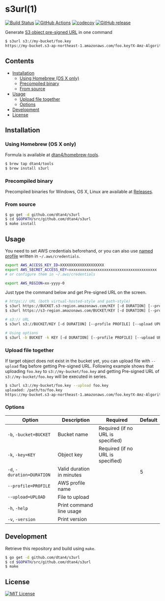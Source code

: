 # s3url(1)

[![Build Status](https://travis-ci.org/dtan4/s3url.svg?branch=master)](https://travis-ci.org/dtan4/s3url)
[![GitHub Actions](https://github.com/dtan4/s3url/workflows/Run%20Tests/badge.svg)](https://github.com/dtan4/s3url/actions?query=workflow%3A%22Run+Tests%22)
[![codecov](https://codecov.io/gh/dtan4/s3url/branch/master/graph/badge.svg)](https://codecov.io/gh/dtan4/s3url)
[![GitHub release](https://img.shields.io/github/release/dtan4/s3url.svg)](https://github.com/dtan4/s3url/releases)

Generate [S3 object pre-signed URL](http://docs.aws.amazon.com/AmazonS3/latest/dev/ShareObjectPreSignedURL.html) in one command

```bash
$ s3url s3://my-bucket/foo.key
https://my-bucket.s3-ap-northeast-1.amazonaws.com/foo.key?X-Amz-Algorithm=AWS4-HMAC-SHA256&X-Amz-Credential=AKIA***************************%2Fap-northeast-1%2Fs3%2Faws4_request&X-Amz-Date=20160923T010227Z&X-Amz-Expires=300&X-Amz-SignedHeaders=host&X-Amz-Signature=****************************************************************
```

## Contents

* [Installation](#installation)
  + [Using Homebrew (OS X only)](#using-homebrew-os-x-only)
  + [Precompiled binary](#precompiled-binary)
  + [From source](#from-source)
* [Usage](#usage)
  + [Upload file together](#upload-file-together)
  + [Options](#options)
* [Development](#development)
* [License](#license)

## Installation

### Using Homebrew (OS X only)

Formula is available at [dtan4/homebrew-tools](https://github.com/dtan4/homebrew-tools).

```bash
$ brew tap dtan4/tools
$ brew install s3url
```

### Precompiled binary

Precompiled binaries for Windows, OS X, Linux are available at [Releases](https://github.com/dtan4/s3url/releases).

### From source

```bash
$ go get -d github.com/dtan4/s3url
$ cd $GOPATH/src/github.com/dtan4/s3url
$ make install
```

## Usage

You need to set AWS credentials beforehand, or you can also use [named profile](http://docs.aws.amazon.com/cli/latest/userguide/cli-chap-getting-started.html#cli-multiple-profiles) written in `~/.aws/credentials`.

```bash
export AWS_ACCESS_KEY_ID=XXXXXXXXXXXXXXXXXXXX
export AWS_SECRET_ACCESS_KEY=xxxxxxxxxxxxxxxxxxxxxxxxxxxxxxxxxxxxxxxx
# or configure them in ~/.aws/credentials

export AWS_REGION=xx-yyyy-0
```

Just type the command below and get Pre-signed URL on the screen.

```bash
# https:// URL (both virtual-hosted-style and path-style)
$ s3url https://BUCKET.s3-region.amazonaws.com/KEY [-d DURATION] [--profile PROFILE] [--upload UPLOAD]
$ s3url https://s3-region.amazonaws.com/BUCKET/KEY [-d DURATION] [--profile PROFILE] [--upload UPLOAD]

# s3:// URL
$ s3url s3://BUCKET/KEY [-d DURATION] [--profile PROFILE] [--upload UPLOAD]

# Using options
$ s3url -b BUCKET -k KEY [-d DURATION] [--profile PROFILE] [--upload UPLOAD]
```

### Upload file together

If target object does not exist in the bucket yet, you can upload file with `--upload` flag before getting Pre-signed URL. Following example shows that uploading `foo.key` to `s3://my-bucket/foo.key` and getting Pre-signed URL of `s3://my-bucket/foo.key` will be executed in series.

```bash
$ s3url s3://my-bucket/foo.key --upload foo.key
uploaded: /path/to/foo.key
https://my-bucket.s3-ap-northeast-1.amazonaws.com/foo.key?X-Amz-Algorithm=AWS4-HMAC-SHA256&X-Amz-Credential=AKIA***************************%2Fap-northeast-1%2Fs3%2Faws4_request&X-Amz-Date=20160923T010227Z&X-Amz-Expires=300&X-Amz-SignedHeaders=host&X-Amz-Signature=****************************************************************
```

### Options

|Option|Description|Required|Default|
|---------|-----------|-------|-------|
|`-b`, `-bucket=BUCKET`|Bucket name|Required (if no URL is specified)||
|`-k`, `-key=KEY`|Object key|Required (if no URL is specified)||
|`-d`, `-duration=DURATION`|Valid duration in minutes||5|
|`--profile=PROFILE`|AWS profile name|||
|`--upload=UPLOAD`|File to upload|||
|`-h`, `-help`|Print command line usage|||
|`-v`, `-version`|Print version|||

## Development

Retrieve this repository and build using `make`.

```bash
$ go get -d github.com/dtan4/s3url
$ cd $GOPATH/src/github.com/dtan4/s3url
$ make
```

## License

[![MIT License](http://img.shields.io/badge/license-MIT-blue.svg?style=flat)](LICENSE)
